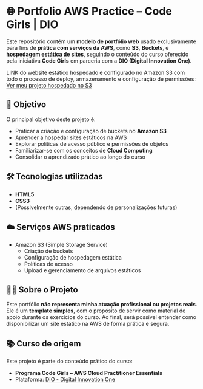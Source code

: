 # 🌐 Portfolio AWS Practice – Code Girls | DIO

Este repositório contém um **modelo de portfólio web** usado exclusivamente para fins de **prática com serviços da AWS**, como **S3**, **Buckets**, e **hospedagem estática de sites**, seguindo o conteúdo do curso oferecido pela iniciativa **Code Girls** em parceria com a **DIO (Digital Innovation One)**.

LINK do website estático hospedado e configurado no Amazon S3 com todo o processo de deploy, armazenamento e configuração de permissões:
[Ver meu projeto hospedado no S3](https://desafioaws-dio-luiza.s3.us-east-1.amazonaws.com/index.html?X-Amz-Algorithm=AWS4-HMAC-SHA256&X-Amz-Content-Sha256=UNSIGNED-PAYLOAD&X-Amz-Credential=ASIAROGGJXFADDZGZE2U%2F20250907%2Fus-east-1%2Fs3%2Faws4_request&X-Amz-Date=20250907T190100Z&X-Amz-Expires=300&X-Amz-Security-Token=IQoJb3JpZ2luX2VjE_)


## 🎯 Objetivo

O principal objetivo deste projeto é:

- Praticar a criação e configuração de buckets no **Amazon S3**  
- Aprender a hospedar sites estáticos na AWS  
- Explorar políticas de acesso público e permissões de objetos  
- Familiarizar-se com os conceitos de **Cloud Computing**  
- Consolidar o aprendizado prático ao longo do curso

## 🛠 Tecnologias utilizadas

- **HTML5**
- **CSS3**
- (Possivelmente outras, dependendo de personalizações futuras)

## ☁️ Serviços AWS praticados

- Amazon S3 (Simple Storage Service)
  - Criação de buckets
  - Configuração de hospedagem estática
  - Políticas de acesso
  - Upload e gerenciamento de arquivos estáticos

## 👩‍💻 Sobre o Projeto

Este portfólio **não representa minha atuação profissional ou projetos reais**. Ele é um **template simples**, com o propósito de servir como material de apoio durante os exercícios do curso. Ao final, será possível entender como disponibilizar um site estático na AWS de forma prática e segura.

## 📚 Curso de origem

Este projeto é parte do conteúdo prático do curso:

- **Programa Code Girls – AWS Cloud Practitioner Essentials**
- Plataforma: [DIO - Digital Innovation One](https://www.dio.me)
